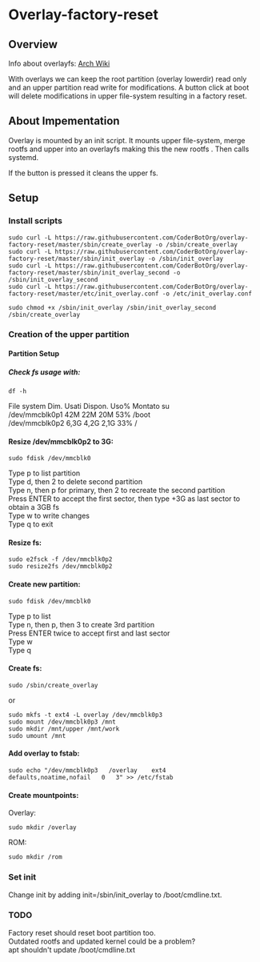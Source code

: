 # Overlay-factory-reset
## Overview
Info about overlayfs: [Arch Wiki](https://wiki.archlinux.org/index.php/Overlay_filesystem)

With overlays we can keep the root partition (overlay lowerdir) read only and an upper partition read write for modifications.
A button click at boot will delete modifications in upper file-system resulting in a factory reset.

## About Impementation
Overlay is mounted by an init script. It mounts upper file-system, merge rootfs and upper into an overlayfs making this the new rootfs . Then calls systemd.

If the button is pressed it cleans the upper fs.

## Setup
### Install scripts
```
sudo curl -L https://raw.githubusercontent.com/CoderBotOrg/overlay-factory-reset/master/sbin/create_overlay -o /sbin/create_overlay
sudo curl -L https://raw.githubusercontent.com/CoderBotOrg/overlay-factory-reset/master/sbin/init_overlay -o /sbin/init_overlay
sudo curl -L https://raw.githubusercontent.com/CoderBotOrg/overlay-factory-reset/master/sbin/init_overlay_second -o /sbin/init_overlay_second
sudo curl -L https://raw.githubusercontent.com/CoderBotOrg/overlay-factory-reset/master/etc/init_overlay.conf -o /etc/init_overlay.conf

sudo chmod +x /sbin/init_overlay /sbin/init_overlay_second /sbin/create_overlay
```

### Creation of the upper partition
#### Partition Setup
##### Check fs usage with:  
```
df -h
```
File system Dim. Usati Dispon. Uso% Montato su  
/dev/mmcblk0p1              42M   22M     20M  53% /boot  
/dev/mmcblk0p2             6,3G  4,2G    2,1G  33% /  

#### Resize /dev/mmcblk0p2 to 3G:
```
sudo fdisk /dev/mmcblk0
```
Type p to list partition  
Type d, then 2 to delete second partition  
Type n, then p for primary, then 2 to recreate the second partition  
Press ENTER to accept the first sector, then type +3G as last sector to obtain a 3GB fs  
Type w to write changes  
Type q to exit  

#### Resize fs:  
```
sudo e2fsck -f /dev/mmcblk0p2
sudo resize2fs /dev/mmcblk0p2
```

#### Create new partition:  
```
sudo fdisk /dev/mmcblk0
```
Type p to list  
Type n, then p, then 3 to create 3rd partition  
Press ENTER twice to accept first and last sector  
Type w  
Type q  

#### Create fs:  
```
sudo /sbin/create_overlay
```
or  
```
sudo mkfs -t ext4 -L overlay /dev/mmcblk0p3
sudo mount /dev/mmcblk0p3 /mnt
sudo mkdir /mnt/upper /mnt/work
sudo umount /mnt
```
#### Add overlay to fstab:
```
sudo echo "/dev/mmcblk0p3	/overlay	ext4	defaults,noatime,nofail	  0	  3" >> /etc/fstab
```

#### Create mountpoints:
Overlay:
```
sudo mkdir /overlay
```
ROM:
```
sudo mkdir /rom
```

### Set init
Change init by adding init=/sbin/init_overlay to /boot/cmdline.txt.

### TODO
Factory reset should reset boot partition too.  
Outdated rootfs and updated kernel could be a problem?  
apt shouldn't update /boot/cmdline.txt
